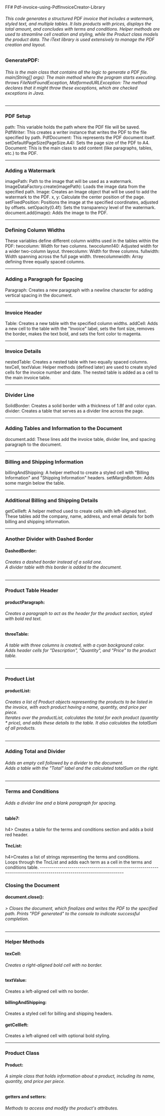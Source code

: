 FF# Pdf-invoice-using-PdfInvoiceCreator-Library
<h6>This code generates a structured PDF invoice that includes a watermark, styled text, and multiple tables. It lists products with prices, displays the total amount, and concludes with terms and conditions. Helper methods are used to streamline cell creation and styling, while the Product class models the product data. The iText library is used extensively to manage the PDF creation and layout.</h6>


<h3>GeneratePDF: </h3>
<h6>This is the main class that contains all the logic to generate a PDF file.<br>
main(String[] args): The main method where the program starts executing.<br>
throws FileNotFoundException, MalformedURLException: The method declares that it might throw these exceptions, which are checked exceptions in Java.</h6>

------------------------------------------------------------------------------------------------------------------------
<h3>PDF Setup </h3>
path: This variable holds the path where the PDF file will be saved.
PdfWriter: This creates a writer instance that writes the PDF to the file specified by path.
PdfDocument: This represents the PDF document itself.
setDefaultPageSize(PageSize.A4): Sets the page size of the PDF to A4.
Document: This is the main class to add content (like paragraphs, tables, etc.) to the PDF.

------------------------------------------------------------------------------------------------------------------------
<h3>Adding a Watermark </h3>
imagePath: Path to the image that will be used as a watermark.
ImageDataFactory.create(imagePath): Loads the image data from the specified path.
Image: Creates an Image object that will be used to add the watermark to the PDF.
x, y: Calculate the center position of the page.
setFixedPosition: Positions the image at the specified coordinates, adjusted by offsets.
setOpacity(0.4f): Sets the transparency level of the watermark.
document.add(image): Adds the image to the PDF.

------------------------------------------------------------------------------------------------------------------------
<h3> Defining Column Widths</h3>
These variables define different column widths used in the tables within the PDF:
twocolumn: Width for two columns.
twocolumn140: Adjusted width for a wider two-column layout.
threecolumn: Width for three columns.
fullwidth: Width spanning across the full page width.
threecolumnwidth: Array defining three equally spaced columns.

------------------------------------------------------------------------------------------------------------------------
<h3>Adding a Paragraph for Spacing </h3>
Paragraph: Creates a new paragraph with a newline character for adding vertical spacing in the document.

------------------------------------------------------------------------------------------------------------------------
<h3>Invoice Header</h3>
Table: Creates a new table with the specified column widths.
addCell: Adds a new cell to the table with the "Invoice" label, sets the font size, removes the border, makes the text bold, and sets the font color to magenta.

------------------------------------------------------------------------------------------------------------------------
<h3> Invoice Details</h3>
nestedTable: Creates a nested table with two equally spaced columns.
texCell, textValue: Helper methods (defined later) are used to create styled cells for the invoice number and date.
The nested table is added as a cell to the main invoice table.

------------------------------------------------------------------------------------------------------------------------
<h3> Divider Line</h3>
SolidBorder: Creates a solid border with a thickness of 1.8f and color cyan.
divider: Creates a table that serves as a divider line across the page.

------------------------------------------------------------------------------------------------------------------------
<h3>Adding Tables and Information to the Document </h3>
document.add: These lines add the invoice table, divider line, and spacing paragraph to the document.

------------------------------------------------------------------------------------------------------------------------
<h3>Billing and Shipping Information </h3>
billingAndShipping: A helper method to create a styled cell with "Billing Information" and "Shipping Information" headers.
setMarginBottom: Adds some margin below the table.

------------------------------------------------------------------------------------------------------------------------
<h3>Additional Billing and Shipping Details </h3>
getCellleft: A helper method used to create cells with left-aligned text.
These tables add the company, name, address, and email details for both billing and shipping information.

------------------------------------------------------------------------------------------------------------------------
<h3>Another Divider with Dashed Border </h3>
<h4>DashedBorder:</h4><h6> Creates a dashed border instead of a solid one.<br>
A divider table with this border is added to the document.</h6>

------------------------------------------------------------------------------------------------------------------------
<h3>Product Table Header </h3>
<h4>productParagraph:</h4><h6> Creates a paragraph to act as the header for the product section, styled with bold red text.
<h4>threeTable:</h4> <h6>A table with three columns is created, with a cyan background color.<br>
Adds header cells for "Description", "Quantity", and "Price" to the product table.</h6>

------------------------------------------------------------------------------------------------------------------------
<h3>Product List </h3>
<h4>productList:</h4><h6> Creates a list of Product objects representing the products to be listed in the invoice, with each product having a name, quantity, and price per piece.<br>
Iterates over the productList, calculates the total for each product (quantity * price), and adds these details to the table. It also calculates the totalSum of all products.</h6>

------------------------------------------------------------------------------------------------------------------------
<h3> Adding Total and Divider</h3>
<h6>Adds an empty cell followed by a divider to the document.<br>
Adds a table with the "Total" label and the calculated totalSum on the right.</h6>

------------------------------------------------------------------------------------------------------------------------
<h3>Terms and Conditions </h3>
<h6>Adds a divider line and a blank paragraph for spacing.<br>
<h4>table7:</h4>h4> Creates a table for the terms and conditions section and adds a bold red header.<br>
<h4>TncList: </h4>h4>Creates a list of strings representing the terms and conditions.<br>
Loops through the TncList and adds each term as a cell in the terms and conditions table.</h6>
------------------------------------------------------------------------------------------------------------------------
<h3>Closing the Document</h3>
<h4>document.close():</h4> <h6>> Closes the document, which finalizes and writes the PDF to the specified path.
Prints "PDF generated" to the console to indicate successful completion.</h6>

------------------------------------------------------------------------------------------------------------------------
<h3>Helper Methods</h3>
<h4>texCell: </h4><h6>Creates a right-aligned bold cell with no border.</h6>
<h4>textValue:</h4> Creates a left-aligned cell with no border.
<h4>billingAndShipping:</h4> Creates a styled cell for billing and shipping headers.
<h4>getCellleft: </h4>Creates a left-aligned cell with optional bold styling.</h6>

------------------------------------------------------------------------------------------------------------------------
<h3>Product Class</h3>
<h4>Product:</h4> <h6>A simple class that holds information about a product, including its name, quantity, and price per piece.</h6>
<h4>getters and setters:</h4> <h6>Methods to access and modify the product's attributes.</h6>
